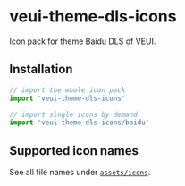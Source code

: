 # veui-theme-dls-icons

Icon pack for theme Baidu DLS of VEUI.

## Installation

```js
// import the whole icon pack
import 'veui-theme-dls-icons'

// import single icons by demand
import 'veui-theme-dls-icons/baidu'
```

## Supported icon names

See all file names under [`assets/icons`](https://github.com/ecomfe/veui/tree/dev/packages/veui-theme-dls-icons/assets/icons).
